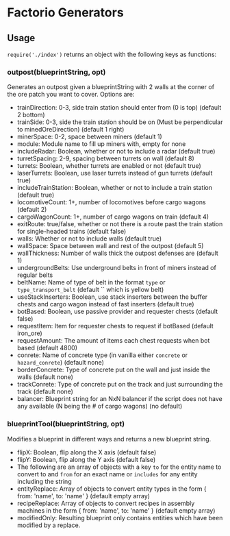 
# Factorio Generators

## Usage

`require('./index')` returns an object with the following keys as functions:

### outpost(blueprintString, opt)

Generates an outpost given a blueprintString with 2 walls at the corner of the ore patch you want to cover. Options are:

- trainDirection: 0-3, side train station should enter from (0 is top) (default 2 bottom)
- trainSide: 0-3, side the train station should be on (Must be perpendicular to minedOreDirection) (default 1 right)
- minerSpace: 0-2, space between miners (default 1)
- module: Module name to fill up miners with, empty for none
- includeRadar: Boolean, whether or not to include a radar (default true)
- turretSpacing: 2-9, spacing between turrets on wall (default 8)
- turrets: Boolean, whether turrets are enabled or not (default true)
- laserTurrets: Boolean, use laser turrets instead of gun turrets (default true)
- includeTrainStation: Boolean, whether or not to include a train station (default true)
- locomotiveCount: 1+, number of locomotives before cargo wagons (default 2)
- cargoWagonCount: 1+, number of cargo wagons on train (default 4)
- exitRoute: true/false, whether or not there is a route past the train station for single-headed trains (default false)
- walls: Whether or not to include walls (default true)
- wallSpace: Space between wall and rest of the outpost (default 5)
- wallThickness: Number of walls thick the outpost defenses are (default 1)
- undergroundBelts: Use underground belts in front of miners instead of regular belts
- beltName: Name of type of belt in the format `type` or `type_transport_belt` (default `` which is yellow belt)
- useStackInserters: Boolean, use stack inserters between the buffer chests and cargo wagon instead of fast inserters (default true)
- botBased: Boolean, use passive provider and requester chests (default false)
- requestItem: Item for requester chests to request if botBased (default iron_ore)
- requestAmount: The amount of items each chest requests when bot based (default 4800)
- conrete: Name of concrete type (in vanilla either `concrete` or `hazard_conrete`) (default none)
- borderConcrete: Type of concrete put on the wall and just inside the walls (default none)
- trackConrete: Type of concrete put on the track and just surrounding the track (default none)
- balancer: Blueprint string for an NxN balancer if the script does not have any available (N being the # of cargo wagons) (no default)

### blueprintTool(blueprintString, opt)

Modifies a blueprint in different ways and returns a new blueprint string.

- flipX: Boolean, flip along the X axis (default false)
- flipY: Boolean, flip along the Y axis (default false)
- The following are an array of objects with a key `to` for the entity name to convert to and `from` for an exact name or `includes` for any entity including the string
- entityReplace: Array of objects to convert entity types in the form { from: 'name', to: 'name' } (default empty array)
- recipeReplace: Array of objects to convert recipes in assembly machines in the form { from: 'name', to: 'name' } (default empty array)
- modifiedOnly: Resulting blueprint only contains entities which have been modified by a replace.